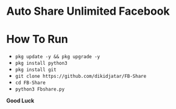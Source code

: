 # Auto Share Unlimited Facebook
# How To Run
- `pkg update -y && pkg upgrade -y`
- `pkg install python3`
- `pkg install git`
- `git clone https://github.com/dikidjatar/FB-Share`
- `cd FB-Share`
- `python3 Fbshare.py`

**Good Luck**